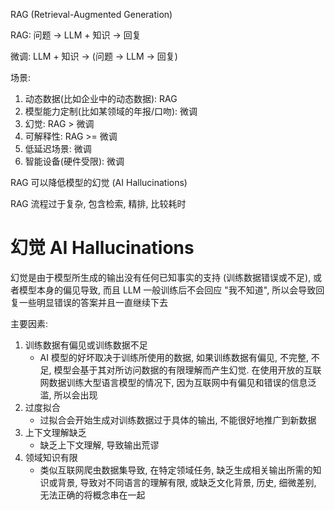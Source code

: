 RAG (Retrieval-Augmented Generation)

RAG: 问题 -> LLM + 知识 -> 回复

微调: LLM + 知识 -> (问题 -> LLM -> 回复)

场景:

1. 动态数据(比如企业中的动态数据): RAG
2. 模型能力定制(比如某领域的年报/口吻): 微调
3. 幻觉: RAG > 微调
4. 可解释性: RAG >= 微调
5. 低延迟场景: 微调
6. 智能设备(硬件受限): 微调

RAG 可以降低模型的幻觉 (AI Hallucinations)

RAG 流程过于复杂, 包含检索, 精排, 比较耗时

# 幻觉 AI Hallucinations

幻觉是由于模型所生成的输出没有任何已知事实的支持 (训练数据错误或不足), 或者模型本身的偏见导致, 而且 LLM 一般训练后不会回应 "我不知道", 所以会导致回复一些明显错误的答案并且一直继续下去

主要因素:

1. 训练数据有偏见或训练数据不足
    - AI 模型的好坏取决于训练所使用的数据, 如果训练数据有偏见, 不完整, 不足, 模型会基于其对所访问数据的有限理解而产生幻觉. 在使用开放的互联网数据训练大型语言模型的情况下, 因为互联网中有偏见和错误的信息泛滥, 所以会出现
2. 过度拟合
    - 过拟合会开始生成对训练数据过于具体的输出, 不能很好地推广到新数据
3. 上下文理解缺乏
    - 缺乏上下文理解, 导致输出荒谬
4. 领域知识有限
    - 类似互联网爬虫数据集导致, 在特定领域任务, 缺乏生成相关输出所需的知识或背景, 导致对不同语言的理解有限, 或缺乏文化背景, 历史, 细微差别, 无法正确的将概念串在一起

